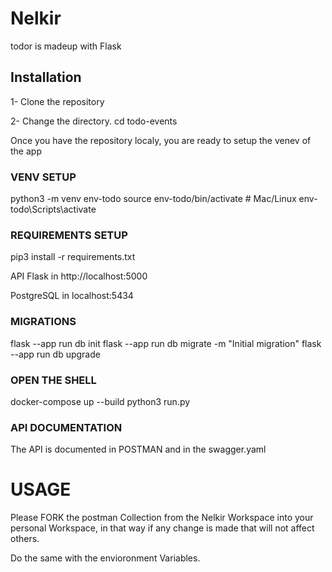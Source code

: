# Nelkir

todor is madeup with Flask

## Installation

1- Clone the repository

2- Change the directory.
cd todo-events

Once you have the repository localy, you are ready to setup the venev of  the app

### VENV SETUP
python3 -m venv env-todo
source env-todo/bin/activate   # Mac/Linux
env-todo\Scripts\activate 

### REQUIREMENTS SETUP
pip3 install -r requirements.txt

API Flask in http://localhost:5000

PostgreSQL in localhost:5434

### MIGRATIONS
flask --app run db init
flask --app run db migrate -m "Initial migration"
flask --app run db upgrade

### OPEN THE SHELL
docker-compose up --build
python3 run.py


### API DOCUMENTATION
The API is documented in POSTMAN and in the swagger.yaml

# USAGE

Please FORK the postman Collection from the Nelkir Workspace into your personal Workspace, in that way if any change is made that will not affect others.

Do the same with the envioronment Variables. 
